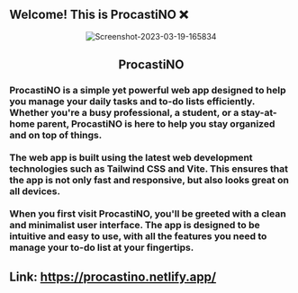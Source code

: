 ## Welcome! This is ProcastiNO ❌
<p align="center">
<img src="https://i.ibb.co/HDHrnRF/Screenshot-2023-03-19-165834.png" alt="Screenshot-2023-03-19-165834" border="0">
  <h2 align="center">ProcastiNO</h2>
</p>

<p>
<h3>ProcastiNO is a simple yet powerful web app designed to help you manage your daily tasks and to-do lists efficiently. Whether you're a busy professional, a student, or a stay-at-home parent, ProcastiNO is here to help you stay organized and on top of things.
<br/><br/>
The web app is built using the latest web development technologies such as Tailwind CSS and Vite. This ensures that the app is not only fast and responsive, but also looks great on all devices.
<br/><br/>
When you first visit ProcastiNO, you'll be greeted with a clean and minimalist user interface. The app is designed to be intuitive and easy to use, with all the features you need to manage your to-do list at your fingertips.</h3>
</p>

## Link: https://procastino.netlify.app/ 
